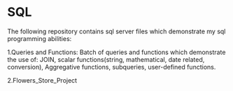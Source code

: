 # SQL
The following repository contains sql server files which demonstrate my sql programming abilities:

1.Queries and Functions:
Batch of queries and functions which demonstrate the use of: JOIN, scalar functions(string, mathematical, date related, conversion),
Aggregative functions, subqueries, user-defined functions.

2.Flowers_Store_Project



